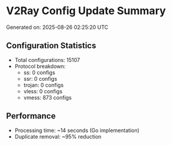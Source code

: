 # V2Ray Config Update Summary
Generated on: 2025-08-26 02:25:20 UTC

## Configuration Statistics
- Total configurations: 15107
- Protocol breakdown:
  - ss: 0 configs
  - ssr: 0 configs
  - trojan: 0 configs
  - vless: 0 configs
  - vmess: 873 configs

## Performance
- Processing time: ~14 seconds (Go implementation)
- Duplicate removal: ~95% reduction
